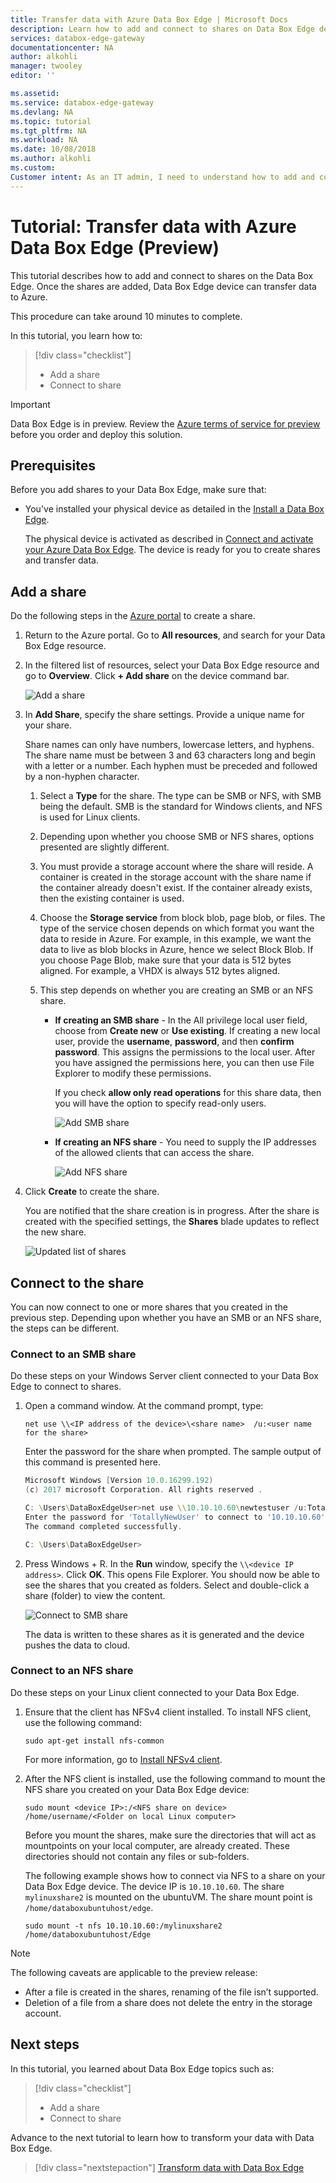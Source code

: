 ```yaml
---
title: Transfer data with Azure Data Box Edge | Microsoft Docs
description: Learn how to add and connect to shares on Data Box Edge device.
services: databox-edge-gateway
documentationcenter: NA
author: alkohli
manager: twooley
editor: ''

ms.assetid: 
ms.service: databox-edge-gateway
ms.devlang: NA
ms.topic: tutorial
ms.tgt_pltfrm: NA
ms.workload: NA
ms.date: 10/08/2018
ms.author: alkohli
ms.custom: 
Customer intent: As an IT admin, I need to understand how to add and connect to shares on Data Box Edge so I can use it to transfer data to Azure.
---
```

# Tutorial: Transfer data with Azure Data Box Edge (Preview)

This tutorial describes how to add and connect to shares on the Data Box Edge. Once the shares are added, Data Box Edge device can transfer data to Azure.

This procedure can take around 10 minutes to complete. 

In this tutorial, you learn how to:

> [!div class="checklist"]
> * Add a share
> * Connect to share

> [!IMPORTANT]
> Data Box Edge is in preview. Review the [Azure terms of service for preview](https://azure.microsoft.com/support/legal/preview-supplemental-terms/) before you order and deploy this solution. 
 
## Prerequisites

Before you add shares to your Data Box Edge, make sure that:

* You've installed your physical device as detailed in the [Install a Data Box Edge](data-box-edge-deploy-install.md). 

    The physical device is activated as described in [Connect and activate your Azure Data Box Edge](data-box-edge-deploy-connect-setup-activate.md). The device is ready for you to create shares and transfer data.


## Add a share

Do the following steps in the [Azure portal](https://portal.azure.com/) to create a share.

1. Return to the Azure portal. Go to **All resources**, and search for your Data Box Edge resource.
    
2. In the filtered list of resources, select your Data Box Edge resource and go to **Overview**. Click **+ Add share** on the device command bar.
   
   ![Add a share](./media/data-box-edge-deploy-add-shares/click-add-share.png)

3. In **Add Share**, specify the share settings. Provide a unique name for your share. 

   Share names can only have numbers, lowercase letters, and hyphens. The share name must be between 3 and 63 characters long and begin with a letter or a number. Each hyphen must be preceded and followed by a non-hyphen character.
    
    1. Select a **Type** for the share. The type can be SMB or NFS, with SMB being the default. SMB is the standard for Windows clients, and NFS is used for Linux clients. 

    2. Depending upon whether you choose SMB or NFS shares, options presented are slightly different. 

    3. You must provide a storage account where the share will reside. A container is created in the storage account with the share name if the container already doesn't exist. If the container already exists, then the existing container is used. 
    
    4. Choose the **Storage service** from block blob, page blob, or files. The type of the service chosen depends on which format you want the data to reside in Azure. For example, in this example, we want the data to live as blob blocks in Azure, hence we select Block Blob. If you choose Page Blob, make sure that your data is 512 bytes aligned. For example, a VHDX is always 512 bytes aligned.
   
    5. This step depends on whether you are creating an SMB or an NFS share. 
     
        - **If creating an SMB share** - In the All privilege local user field, choose from **Create new** or **Use existing**. If creating a new local user, provide the **username**, **password**, and then **confirm password**. This assigns the permissions to the local user. After you have assigned the permissions here, you can then use File Explorer to modify these permissions.

            If you check **allow only read operations** for this share data, then you will have the option to specify read-only users.

            ![Add SMB share](./media/data-box-edge-deploy-add-shares/add-share-smb-1.png)
   
        - **If creating an NFS share** - You need to supply the IP addresses of the allowed clients that can access the share.

            ![Add NFS share](./media/data-box-edge-deploy-add-shares/add-share-nfs-1.png)
   
4. Click **Create** to create the share. 
    
    You are notified that the share creation is in progress. After the share is created with the specified settings, the **Shares** blade updates to reflect the new share. 
    
    ![Updated list of shares](./media/data-box-edge-deploy-add-shares/updated-list-of-shares.png) 

## Connect to the share

You can now connect to one or more shares that you created in the previous step. Depending upon whether you have an SMB or an NFS share, the steps can be different. 

### Connect to an SMB share

Do these steps on your Windows Server client connected to your Data Box Edge to connect to shares.


1. Open a command window. At the command prompt, type:

    `net use \\<IP address of the device>\<share name>  /u:<user name for the share>`

    Enter the password for the share when prompted. The sample output of this command is presented here.

    ```powershell
    Microsoft Windows [Version 10.0.16299.192) 
    (c) 2017 microsoft Corporation. All rights reserved . 
    
    C: \Users\DataBoxEdgeUser>net use \\10.10.10.60\newtestuser /u:Tota11yNewUser 
    Enter the password for 'TotallyNewUser' to connect to '10.10.10.60': 
    The command completed successfully. 
    
    C: \Users\DataBoxEdgeUser>
    ```   


2. Press  Windows + R. In the **Run** window, specify the `\\<device IP address>`. Click **OK**. This opens File Explorer. You should now be able to see the shares that you created as folders. Select and double-click a share (folder) to view the content.
 
    ![Connect to SMB share](./media/data-box-edge-deploy-add-shares/connect-to-share2.png)

    The data is written to these shares as it is generated and the device pushes the data to cloud.

### Connect to an NFS share

Do these steps on your Linux client connected to your Data Box Edge.

1. Ensure that the client has NFSv4 client installed. To install NFS client, use the following command:

   `sudo apt-get install nfs-common`

    For more information, go to [Install NFSv4 client](https://help.ubuntu.com/community/SettingUpNFSHowTo#NFSv4_client).

2. After the NFS client is installed, use the following command to mount the NFS share you created on your Data Box Edge device:

   `sudo mount <device IP>:/<NFS share on device> /home/username/<Folder on local Linux computer>`

    Before you mount the shares, make sure the directories that will act as mountpoints on your local computer, are already created. These directories should not contain any files or sub-folders.

    The following example shows how to connect via NFS to a share on your Data Box Edge device. The device IP is `10.10.10.60`. The share `mylinuxshare2` is mounted on the ubuntuVM. The share mount point is `/home/databoxubuntuhost/edge`.

    `sudo mount -t nfs 10.10.10.60:/mylinuxshare2 /home/databoxubuntuhost/Edge`

> [!NOTE] 
> The following caveats are applicable to the preview release:
> - After a file is created in the shares, renaming of the file isn’t supported. 
> - Deletion of a file from a share does not delete the entry in the storage account.

## Next steps

In this tutorial, you learned about  Data Box Edge topics such as:

> [!div class="checklist"]
> * Add a share
> * Connect to share


Advance to the next tutorial to learn how to transform your data with Data Box Edge.

> [!div class="nextstepaction"]
> [Transform data with Data Box Edge](./data-box-edge-deploy-configure-compute.md)


